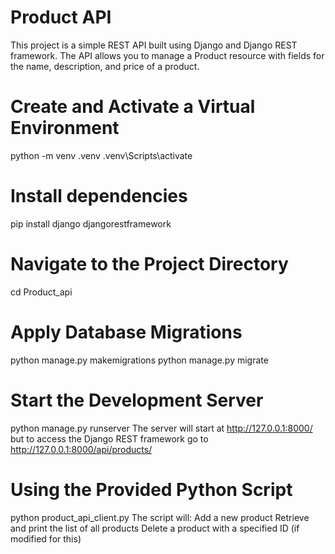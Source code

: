 # Product API
This project is a simple REST API built using Django and Django REST framework. The API allows you to manage a Product resource with fields for the name, description, and price of a product.

# Create and Activate a Virtual Environment
python -m venv .venv
.venv\Scripts\activate
# Install dependencies
pip install django djangorestframework
# Navigate to the Project Directory
cd Product_api
# Apply Database Migrations
python manage.py makemigrations 
python manage.py migrate
# Start the Development Server
python manage.py runserver
The server will start at http://127.0.0.1:8000/ but to access the Django REST framework go to http://127.0.0.1:8000/api/products/
# Using the Provided Python Script
python product_api_client.py
The script will:
Add a new product
Retrieve and print the list of all products
Delete a product with a specified ID (if modified for this)

